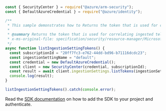 ```javascript
const { SecurityCenter } = require("@azure/arm-security");
const { DefaultAzureCredential } = require("@azure/identity");

/**
 * This sample demonstrates how to Returns the token that is used for correlating ingested telemetry with the resources in the subscription.
 *
 * @summary Returns the token that is used for correlating ingested telemetry with the resources in the subscription.
 * x-ms-original-file: specification/security/resource-manager/Microsoft.Security/preview/2021-01-15-preview/examples/IngestionSettings/ListTokensIngestionSetting_example.json
 */
async function listIngestionSettingTokens() {
  const subscriptionId = "20ff7fc3-e762-44dd-bd96-b71116dcdc23";
  const ingestionSettingName = "default";
  const credential = new DefaultAzureCredential();
  const client = new SecurityCenter(credential, subscriptionId);
  const result = await client.ingestionSettings.listTokens(ingestionSettingName);
  console.log(result);
}

listIngestionSettingTokens().catch(console.error);
```

Read the [SDK documentation](https://github.com/Azure/azure-sdk-for-js/blob/%40azure%2Farm-security_5.0.0/sdk/security/arm-security/README.md) on how to add the SDK to your project and authenticate.
